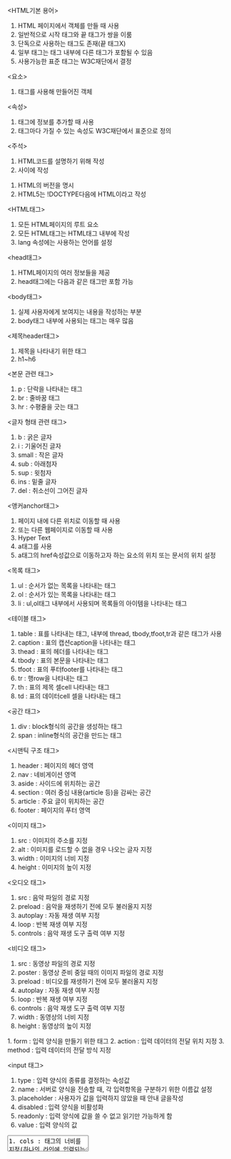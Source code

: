 <HTML기본 용어>
1. HTML 페이지에서 객체를 만들 때 사용
2. 일반적으로 시작 태그와 끝 태그가 쌍을 이룸
3. 단독으로 사용하는 태그도 존재(끝 태그X)
4. 일부 태그는 태그 내부에 다른 태그가 포함될 수 있음
5. 사용가능한 표준 태그는 W3C재단에서 결정

<요소>
1. 태그를 사용해 만들어진 객체

<속성>
1. 태그에 정보를 추가할 때 사용
2. 태그마다 가질 수 있는 속성도 W3C재단에서 표준으로 정의

<주석>
1. HTML코드를 설명하기 위해 작성
2. <!--와-->사이에 작성

<!DOCTYPE>
1. HTML의 버전을 명시
2. HTML5는 !DOCTYPE다음에 HTML이라고 작성

<HTML태그>
1. 모든 HTML페이지의 루트 요소
2. 모든 HTML태그는 HTML태그 내부에 작성
3. lang 속성에는 사용하는 언어를 설정

<head태그>
1. HTML페이지의 여러 정보들을 제공
2. head태그에는 다음과 같은 태그만 포함 가능

<body태그>
1. 실제 사용자에게 보여지는 내용을 작성하는 부분
2. body태그 내부에 사용되는 태그는 매우 많음

<제목header태그>
1. 제목을 나타내기 위한 태그
2. h1~h6

<본문 관련 태그>
1. p : 단락을 나타내는 태그
2. br : 줄바꿈 태그
3. hr : 수평줄을 긋는 태그

<글자 형태 관련 태그>
1. b : 굵은 글자
2. i : 기울어진 글자
3. small : 작은 글자
4. sub : 아래첨자
5. sup : 윗첨자
6. ins : 밑줄 글자
7. del : 취소선이 그어진 글자

<앵커anchor태그>
1. 페이지 내에 다른 위치로 이동할 때 사용
2. 또는 다른 웹페이지로 이동할 때 사용
3. Hyper Text
4. a태그를 사용
5. a태그의 href속성값으로 이동하고자 하는 요소의 위치
    또는 문서의 위치 설정

<목록 태그>
1. ul : 순서가 없는 목록을 나타내는 태그
2. ol : 순서가 있는 목록을 나타내는 태그
3. li : ul,ol태그 내부에서 사용되며 목록들의 
    아이템을 나타내는 태그

<테이블 태그>
1. table : 표를 나타내는 태그, 내부에 
    thread, tbody,tfoot,tr과 같은 태그가 사용
2. caption : 표의 캡션caption을 나타내는 태그
3. thead : 표의 헤더를 나타내는 태그
4. tbody : 표의 본문을 나타내는 태그
5. tfoot : 표의 푸터footer를 나타내는 태그
6. tr : 행row을 나타내는 태그
7. th : 표의 제목 셀cell 나타내는 태그
8. td : 표의 데이터cell 셀을 나타내는 태그

<공간 태그>
1. div : block형식의 공간을 생성하는 태그
2. span : inline형식의 공간을 만드는 태그

<시맨틱 구조 태그>
1. header : 페이지의 헤더 영역
2. nav : 네비게이션 영역
3. aside : 사이드에 위치하는 공간
4. section : 여러 중심 내용(article 등)을 감싸는 공간
5. article : 주요 글이 위치하는 공간
6. footer : 페이지의 푸터 영역

<이미지 태그>
1. src : 이미지의 주소를 지정
2. alt : 이미지를 로드할 수 없을 경우 나오는 글자 지정
3. width : 이미지의 너비 지정
4. height : 이미지의 높이 지정

<오디오 태그>
1. src : 음악 파일의 경로 지정
2. preload : 음악을 재생하기 전에 모두 불러올지 지정
3. autoplay : 자동 재생 여부 지정
4. loop : 반복 재생 여부 지정
5. controls : 음악 재생 도구 출력 여부 지정

<비디오 태그>
1. src : 동영상 파일의 경로 지정
2. poster : 동영상 준비 중일 때의 이미지 파일의 경로 지정
3. preload : 비디오를 재생하기 전에 모두 불러올지 지정
4. autoplay : 자동 재생 여부 지정
5. loop : 반복 재생 여부 지정
6. controls : 음악 재생 도구 출력 여부 지정
7. width : 동영상의 너비 지정
8. height : 동영상의 높이 지정

<form 태그>
1. form	: 입력 양식을 만들기 위한 태그
2. action : 입력 데이터의 전달 위치 지정
3. method : 입력 데이터의 전달 방식 지정

<input 태그>
1. type	: 입력 양식의 종류를 결정하는 속성값
2. name	: 서버로 양식을 전송할 때, 각 입력항목을 
    구분하기 위한 이름값 설정
4. placeholder : 사용자가 값을 입력하지 않았을 때
    안내 글을작성
5. disabled	: 입력 양식을 비활성화
6. readonly	: 입력 양식에 값을 쓸 수 없고 읽기만 가능하게 함
7. value : 입력 양식의 값

<textarea 태그>
1. cols	: 태그의 너비를 지정(하나의 라인에 입력되는 글자 수)
2. rows	: 태그의 높이를 지정(라인 수)
3. name	: input태그의 name속성과 동일
4. placeholder : input태그의 placeholder속성과 동일
5. disabled	: input태그의 disabled속성과 동일

<select 태그>
1. select : 선택 양식을 생성
2. optgroup	: 옵션을 그룹화
3. option : 선택할 수 있는 옵션을 생성
4. name	: input태그의 name속성과 동일
5. multiple	: 여러 옵션을 선택할 수 있게 함
6. disabled: input태그의 disabled속성과 동일

<label 태그>
1. for : label과 연결할 입력 양식 태그를   
    설정(입력 양식의 id속성값)

<fieldset 태그>
1. fieldset : 입력 양식들을 하나의 그룹으로 묶기 위해 사용

<legend 태그>
1. legend : fieldset에 대한 설명을 제공